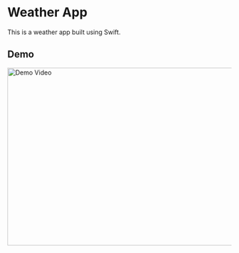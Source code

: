 # Weather App

This is a weather app built using Swift.

## Demo

<img src="https://github.com/Soumik234/weather-app-swift/blob/main/demo_video/Screen%20Recording%202024-06-28%20at%2012.39.24%E2%80%AFPM.gif" width="600" height="400" alt="Demo Video">
